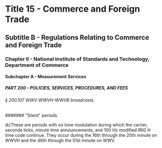 
# Title 15 - Commerce and Foreign Trade
## Subtitle B - Regulations Relating to Commerce and Foreign Trade
### Chapter II - National Institute of Standards and Technology, Department of Commerce
#### Subchapter A - Measurement Services
##### PART 200 - POLICIES, SERVICES, PROCEDURES, AND FEES
###### § 200.107 WWV-WWVH-WWVB broadcasts.
####### "Silent" periods.

(k)These are periods with no tone modulation during which the carrier, seconds ticks, minute time announcements, and 100 Hz modified IRIG H time code continue. They occur during the 16th through the 20th minute on WWVH and the 46th through the 51st minute on WWV.
